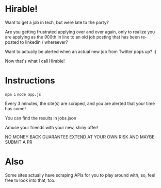 # Hirable!

Want to get a job in tech, but were late to the party?

Are you getting frustrated applying over and over again, only
to realize you are applying as the 900th in line to an old
job posting that has been re-posted to linkedin / whereever?

Want to actually be alerted when an actual new job from Twitter
pops up? :)

Now that's what I call Hirable!

# Instructions

`npm i`
`node app.js`

Every 3 minutes, the site(s) are scraped, and you are alerted
that your time has come! 

You can find the results in jobs.json

Amuse your friends with your new, shiny offer! 

NO MONEY BACK GUARANTEE
EXTEND AT YOUR OWN RISK
AND MAYBE SUBMIT A PR

# Also

Some sites actually have scraping APIs for you to play around 
with, so, feel free to look into that, too. 